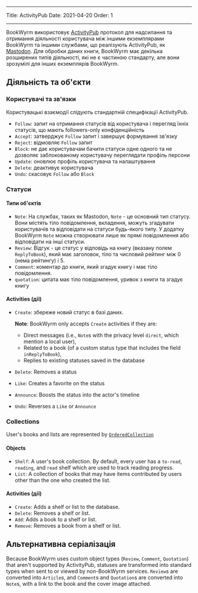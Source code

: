 - - -
Title: ActivityPub Date: 2021-04-20 Order: 1
- - -

BookWyrm використовує [ActivityPub](http://activitypub.rocks/) протокол для надсилання та отримання діяльності користувача між іншими екземплярами BookWyrm та іншими службами, що реалізують ActivityPub, як [Mastodon](https://joinmastodon.org/). Для обробки даних книги, BookWyrm має декілька розширених типів діяльності, які не є частиною стандарту, але вони зрозумілі для інших екземплярів BookWyrm.

## Діяльність та об'єкти

### Користувачі та зв'язки
Користувацькі взаємодії слідують стандартній специфікації ActivityPub.

- `Follow`: запит на отримання статусів від користувача і перегляд їхніх статусів, що мають followers-only конфіденційність
- `Accept`: затверджує `Follow` запит і завершує формування зв'язку
- `Reject`: відмовляє `Follow` запит
- `Block`: не дає користувачам бачити статуси одне одного та не дозволяє заблокованому користувачу переглядати профіль персони
- `Update`: оновлює профіль користувача та налаштування
- `Delete`: деактивує користувача
- `Undo`: скасовує `Follow` або `Block`

### Статуси
#### Типи об'єктів

- `Note`: На службах, таких як Mastodon, `Note` - це основний тип статусу. Вони містять тіло повідомлення, вкладення, можуть згадувати користувачів та відповідати на статуси будь-якого типу. У додатку BookWyrm `Note` можна створювати лише як прямі повідомлення або відповідати на інші статуси.
- `Review`: Відгук - це статус у відповідь на книгу (вказану полем `ReplyToBook`), який має заголовок, тіло та числовий рейтинг між 0 (нема рейтингу) і 5.
- `Comment`: коментар до книги, який згадує книгу і має тіло повідомлення.
- `quotation`: цитата має тіло повідомлення, уривок з книги та згадує книгу


#### Activities (дії)

- `Create`: збереже новий статус в базі даних.

   **Note**: BookWyrm only accepts `Create` activities if they are:

   - Direct messages (i.e., `Note`s with the privacy level `direct`, which mention a local user),
   - Related to a book (of a custom status type that includes the field `inReplyToBook`),
   - Replies to existing statuses saved in the database
- `Delete`: Removes a status
- `Like`: Creates a favorite on the status
- `Announce`: Boosts the status into the actor's timeline
- `Undo`: Reverses a `Like` or `Announce`

### Collections
User's books and lists are represented by [`OrderedCollection`](https://www.w3.org/TR/activitystreams-vocabulary/#dfn-orderedcollection)

#### Objects

- `Shelf`: A user's book collection. By default, every user has a `to-read`, `reading`, and `read` shelf which are used to track reading progress.
- `List`: A collection of books that may have items contributed by users other than the one who created the list.

#### Activities (дії)

- `Create`: Adds a shelf or list to the database.
- `Delete`: Removes a shelf or list.
- `Add`: Adds a book to a shelf or list.
- `Remove`: Removes a book from a shelf or list.


## Альтернативна серіалізація
Because BookWyrm uses custom object types (`Review`, `Comment`, `Quotation`) that aren't supported by ActivityPub, statuses are transformed into standard types when sent to or viewed by non-BookWyrm services. `Review`s are converted into `Article`s, and `Comment`s and `Quotation`s are converted into `Note`s, with a link to the book and the cover image attached.
